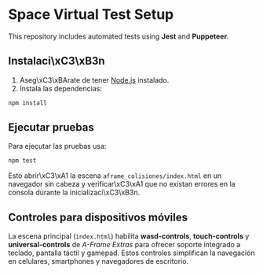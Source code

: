 # Space Virtual Test Setup

This repository includes automated tests using **Jest** and **Puppeteer**.

## Instalaci\xC3\xB3n

1. Aseg\xC3\xBArate de tener [Node.js](https://nodejs.org/) instalado.
2. Instala las dependencias:

```bash
npm install
```

## Ejecutar pruebas

Para ejecutar las pruebas usa:

```bash
npm test
```

Esto abrir\xC3\xA1 la escena `aframe_colisiones/index.html` en un navegador sin cabeza y verificar\xC3\xA1 que no existan errores en la consola durante la inicializaci\xC3\xB3n.

## Controles para dispositivos móviles

La escena principal (`index.html`) habilita **wasd-controls**, **touch-controls** y **universal-controls** de *A-Frame Extras* para ofrecer soporte integrado a teclado, pantalla táctil y gamepad. Estos controles simplifican la navegación en celulares, smartphones y navegadores de escritorio.
